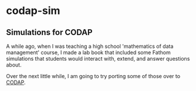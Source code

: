 # codap-sim
## Simulations for CODAP

A while ago, when I was teaching a high school 'mathematics of data management' course, I made a lab book that included some Fathom simulations that students would interact with, extend, and answer questions about. 

Over the next little while, I am going to try porting some of those over to [CODAP](https://concord.org/projects/codap).
